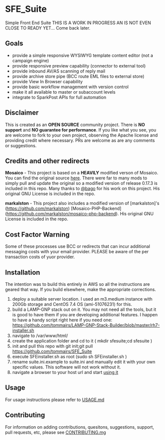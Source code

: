 # SFE_Suite
Simple Front End Suite
THIS IS A WORK IN PROGRESS AN IS NOT EVEN CLOSE TO READY YET... Come back later.


## Goals
 - provide a simple responsive WYSIWYG template content editor (not a campaign engine)
 - provide responsive preview capability (connector to external tool)
 - provide inbound AV/AS scanning of reply mail
 - provide archive store pipe (BCC route EML files to external store)
 - provide View In Browser capability
 - provide basic workflow management with version control
 - make it all available to master or subaccount levels
 - integrate to SparkPost APIs for full automation
 

## Disclaimer
This is created as an **OPEN SOURCE** community project.  There is **NO support** and **NO guarantee for performance**.  If you like what you see, you are welcome to fork to your own project, observing the Apache license and providing credit where necessary. PRs are welcome as are any comments or suggestions. 

## Credits and other redirects
**Mosaico** - This project is based on a **HEAVILY** modified verson of Mosaico.  You can find the original source [here](https://github.com/voidlabs/mosaico). There were far to many mods to simply pull and update the original so a modified version of release 0.17.3 is included in this repo. Many thanks to [@bago](https://github.com/bago) for his work on this project.  His original GNU License is included in the repo.

**markalston** - This project also includes a modified version of [markalston]'s (https://github.com/markalston) [Mosaico-PHP-Backend] (https://github.com/markalston/mosaico-php-backend). His original GNU License is included in the repo.


## Cost Factor Warning
Some of these processes use BCC or redirects that can incur additional messaging costs with your email provider. PLEASE be aware of the per transaction costs of yuor provider.

## Installation
The intention was to build this entirely in AWS so all the instructions are geared that way. If you build elsewhere, make the appropriate corrections.

1. deploy a suitable server location.  I used an m3.medium instance with 200Gb storage and CentOS 7.4 OS (ami-51076231) for this. 
2. build a LAMP-GNP stack out on it.  You may not need all the tools, but it is good to have them if you are developing additional features. I happen to have a handy script right here if you need one: https://github.com/tommairs/LAMP-GNP-Stack-Builder/blob/master/rh7-installer.sh
3. navigate to /var/www/html/ 
4. create the application folder and cd to it ( mkdir sfesuite;cd sfesuite )
5. init and pull this repo with git init;git pull https://github.com/tommairs/SFE_Suite
6. execute SFEinstaller.sh as root (sudo sh SFEinstaller.sh )
7. rename suite.ini.example to suite.ini and manually edit it with your own specific values.  This software will not work without it. 
8. navigate a browser to your host url and start [using it](https://github.com/tommairs/SFE_Suite/blob/master/USAGE.md)

## Usage
For usage instructions please refer to [USAGE.md](https://github.com/tommairs/SFE_Suite/blob/master/USAGE.md)

## Contributing
For information on adding contributions, quesitons, suggestions, support, pull requests, etc, please see [CONTRIBUTING.mg](https://github.com/tommairs/SFE_Suite/blob/master/CONTRIBUTING.md)


